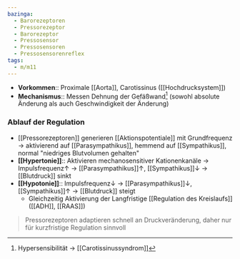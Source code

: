 ```yaml
---
bazinga:
  - Barorezeptoren
  - Pressorezeptor
  - Barorezeptor
  - Pressosensor
  - Pressosensoren
  - Pressosensorenreflex
tags:
  - m/m11
---
```

- **Vorkommen**:: Proximale [[Aorta]], Carotissinus ([[Hochdrucksystem]])
- **Mechanismus**:: Messen Dehnung der Gefäßwand[^1] (sowohl absolute Änderung als auch Geschwindigkeit der Änderung)
### Ablauf der Regulation
- [[Pressorezeptoren]] generieren [[Aktionspotentiale]] mit Grundfrequenz → aktivierend auf [[Parasympathikus]], hemmend auf [[Sympathikus]], normal "niedriges Blutvolumen gehalten"
- **[[Hypertonie]]**:: Aktivieren mechanosensitiver Kationenkanäle → Impulsfrequenz↑ → [[Parasympathikus]]↑, [[Sympathikus]]↓ → [[Blutdruck]] sinkt
- **[[Hypotonie]]**:: Impulsfrequenz↓ → [[Parasympathikus]]↓, [[Sympathikus]]↑ → [[Blutdruck]] steigt
	- Gleichzeitig Aktivierung der Langfristige [[Regulation des Kreislaufs]] ([[ADH]], [[RAAS]])
> Pressorezeptoren adaptieren schnell an Druckveränderung, daher nur für kurzfristige Regulation sinnvoll

[^1]: Hypersensibilität → [[Carotissinussyndrom]]